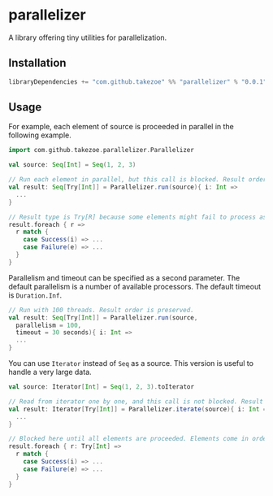 parallelizer
====

A library offering tiny utilities for parallelization.

## Installation

```scala
libraryDependencies += "com.github.takezoe" %% "parallelizer" % "0.0.1"
```

## Usage


For example, each element of source is proceeded in parallel in the following example.

```scala
import com.github.takezoe.parallelizer.Parallelizer

val source: Seq[Int] = Seq(1, 2, 3)

// Run each element in parallel, but this call is blocked. Result order is preserved.
val result: Seq[Try[Int]] = Parallelizer.run(source){ i: Int =>
  ...
}

// Result type is Try[R] because some elements might fail to process asynchronously.
result.foreach { r =>
  r match {
    case Success(i) => ...
    case Failure(e) => ...
  }
}
```

Parallelism and timeout can be specified as a second parameter. The default parallelism is a number of available processors. The default timeout is `Duration.Inf`.

```scala
// Run with 100 threads. Result order is preserved.
val result: Seq[Try[Int]] = Parallelizer.run(source, 
  parallelism = 100, 
  timeout = 30 seconds){ i: Int =>
  ...
}
```

You can use `Iterator` instead of `Seq` as a source. This version is useful to handle a very large data.

```scala
val source: Iterator[Int] = Seq(1, 2, 3).toIterator

// Read from iterator one by one, and this call is not blocked. Result order is not preserved.
val result: Iterator[Try[Int]] = Parallelizer.iterate(source){ i: Int =>  
  ...
}

// Blocked here until all elements are proceeded. Elements come in order of completion.
result.foreach { r: Try[Int] =>
  r match {
    case Success(i) => ...
    case Failure(e) => ...
  }
}
```
